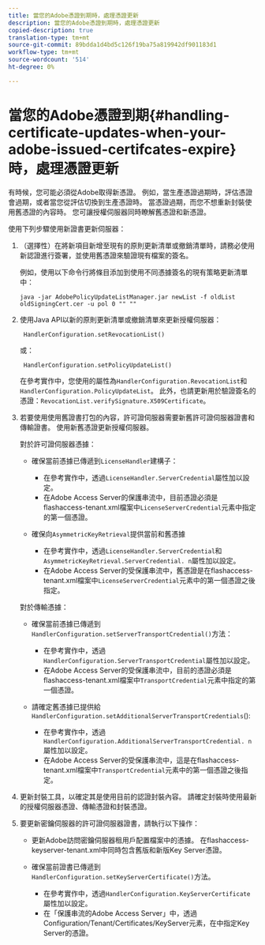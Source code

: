 ```yaml
---
title: 當您的Adobe憑證到期時，處理憑證更新
description: 當您的Adobe憑證到期時，處理憑證更新
copied-description: true
translation-type: tm+mt
source-git-commit: 89bdda1d4bd5c126f19ba75a819942df901183d1
workflow-type: tm+mt
source-wordcount: '514'
ht-degree: 0%

---
```



# 當您的Adobe憑證到期{#handling-certificate-updates-when-your-adobe-issued-certifcates-expire}時，處理憑證更新

有時候，您可能必須從Adobe取得新憑證。 例如，當生產憑證過期時，評估憑證會過期，或者當您從評估切換到生產憑證時。 當憑證過期，而您不想重新封裝使用舊憑證的內容時。 您可讓授權伺服器同時瞭解舊憑證和新憑證。

使用下列步驟使用新證書更新伺服器：

1. （選擇性）在將新項目新增至現有的原則更新清單或撤銷清單時，請務必使用新認證進行簽署，並使用舊憑證來驗證現有檔案的簽名。

   例如，使用以下命令行將條目添加到使用不同憑據簽名的現有策略更新清單中：

   ```
   java -jar AdobePolicyUpdateListManager.jar newList -f oldList oldSigningCert.cer -u pol 0 "" ""
   ```

1. 使用Java API以新的原則更新清單或撤銷清單來更新授權伺服器：

   ```
    HandlerConfiguration.setRevocationList() 
   ```

   或：

   ```
    HandlerConfiguration.setPolicyUpdateList()
   ```

   在參考實作中，您使用的屬性為`HandlerConfiguration.RevocationList`和`HandlerConfiguration.PolicyUpdateList`。 此外，也請更新用於驗證簽名的憑證：`RevocationList.verifySignature.X509Certificate`。

1. 若要使用使用舊證書打包的內容，許可證伺服器需要新舊許可證伺服器證書和傳輸證書。 使用新舊憑證更新授權伺服器。

   對於許可證伺服器憑據：

   * 確保當前憑據已傳遞到`LicenseHandler`建構子：

      * 在參考實作中，透過`LicenseHandler.ServerCredential`屬性加以設定。
      * 在Adobe Access Server的保護串流中，目前憑證必須是flashaccess-tenant.xml檔案中`LicenseServerCredential`元素中指定的第一個憑證。
   * 確保向`AsymmetricKeyRetrieval`提供當前和舊憑據

      * 在參考實作中，透過`LicenseHandler.ServerCredential`和`AsymmetricKeyRetrieval.ServerCredential. n`屬性加以設定。
      * 在Adobe Access Server的受保護串流中，舊憑證是在flashaccess-tenant.xml檔案中`LicenseServerCredential`元素中的第一個憑證之後指定。

   對於傳輸憑據：

   * 確保當前憑據已傳遞到`HandlerConfiguration.setServerTransportCredential()`方法：

      * 在參考實作中，透過`HandlerConfiguration.ServerTransportCredential`屬性加以設定。
      * 在Adobe Access Server的受保護串流中，目前的憑證必須是flashaccess-tenant.xml檔案中`TransportCredential`元素中指定的第一個憑證。
   * 請確定舊憑據已提供給`HandlerConfiguration.setAdditionalServerTransportCredentials`():

      * 在參考實作中，透過`HandlerConfiguration.AdditionalServerTransportCredential. n`屬性加以設定。
      * 在Adobe Access Server的受保護串流中，這是在flashaccess-tenant.xml檔案中`TransportCredential`元素中的第一個憑證之後指定。




1. 更新封裝工具，以確定其是使用目前的認證封裝內容。 請確定封裝時使用最新的授權伺服器憑證、傳輸憑證和封裝憑證。
1. 要更新密鑰伺服器的許可證伺服器證書，請執行以下操作：

   * 更新Adobe訪問密鑰伺服器租用戶配置檔案中的憑據。 在flashaccess-keyserver-tenant.xml中同時包含舊版和新版Key Server憑證。
   * 確保當前證書已傳遞到`HandlerConfiguration.setKeyServerCertificate()`方法。

      * 在參考實作中，透過`HandlerConfiguration.KeyServerCertificate`屬性加以設定。
      * 在「保護串流的Adobe Access Server」中，透過Configuration/Tenant/Certificates/KeyServer元素，在中指定Key Server的憑證。

